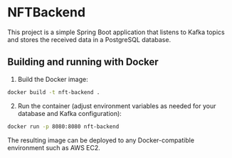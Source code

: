 # NFTBackend

This project is a simple Spring Boot application that listens to Kafka topics and stores the received data in a PostgreSQL database.

## Building and running with Docker

1. Build the Docker image:

```bash
docker build -t nft-backend .
```

2. Run the container (adjust environment variables as needed for your database and Kafka configuration):

```bash
docker run -p 8080:8080 nft-backend
```

The resulting image can be deployed to any Docker-compatible environment such as AWS EC2.
